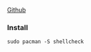 ---
---

[Github](https://github.com/koalaman/shellcheck)

### Install
```shell
sudo pacman -S shellcheck
```
